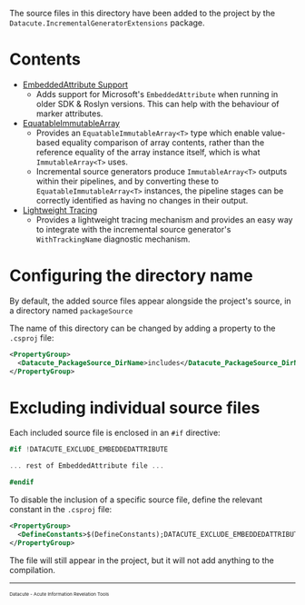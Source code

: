 The source files in this directory have been added to the project
by the `Datacute.IncrementalGeneratorExtensions` package.

# Contents

- [EmbeddedAttribute Support](EmbeddedAttribute%20README.md)
    - Adds support for Microsoft's `EmbeddedAttribute` when running in older
      SDK & Roslyn versions. This can help with the behaviour of marker attributes.
- [EquatableImmutableArray](EquatableImmutableArray%20README.md)
    - Provides an `EquatableImmutableArray<T>` type which enable value-based
      equality comparison of array contents, rather than the reference equality
      of the array instance itself, which is what `ImmutableArray<T>` uses.
    - Incremental source generators produce `ImmutableArray<T>` outputs within their
      pipelines, and by converting these to `EquatableImmutableArray<T>` instances,
      the pipeline stages can be correctly identified as having no changes in their
      output.
- [Lightweight Tracing](LightweightTrace%20README.md)
    - Provides a lightweight tracing mechanism and provides an easy way to integrate
      with the incremental source generator's `WithTrackingName` diagnostic mechanism.

# Configuring the directory name

By default, the added source files appear
alongside the project's source,
in a directory named `packageSource`

The name of this directory can be changed by
adding a property to the `.csproj` file:

```xml
<PropertyGroup>
  <Datacute_PackageSource_DirName>includes</Datacute_PackageSource_DirName>
</PropertyGroup>
```

# Excluding individual source files

Each included source file is enclosed in an `#if` directive:

```csharp
#if !DATACUTE_EXCLUDE_EMBEDDEDATTRIBUTE

... rest of EmbeddedAttribute file ...

#endif
```

To disable the inclusion of a specific source file,
define the relevant constant in the `.csproj` file:

```XML
<PropertyGroup>
  <DefineConstants>$(DefineConstants);DATACUTE_EXCLUDE_EMBEDDEDATTRIBUTE</DefineConstants>
</PropertyGroup>
```

The file will still appear in the project,
but it will not add anything to the compilation.

---
<small>
<small>
<small>
Datacute - Acute Information Revelation Tools
</small>
</small>
</small>